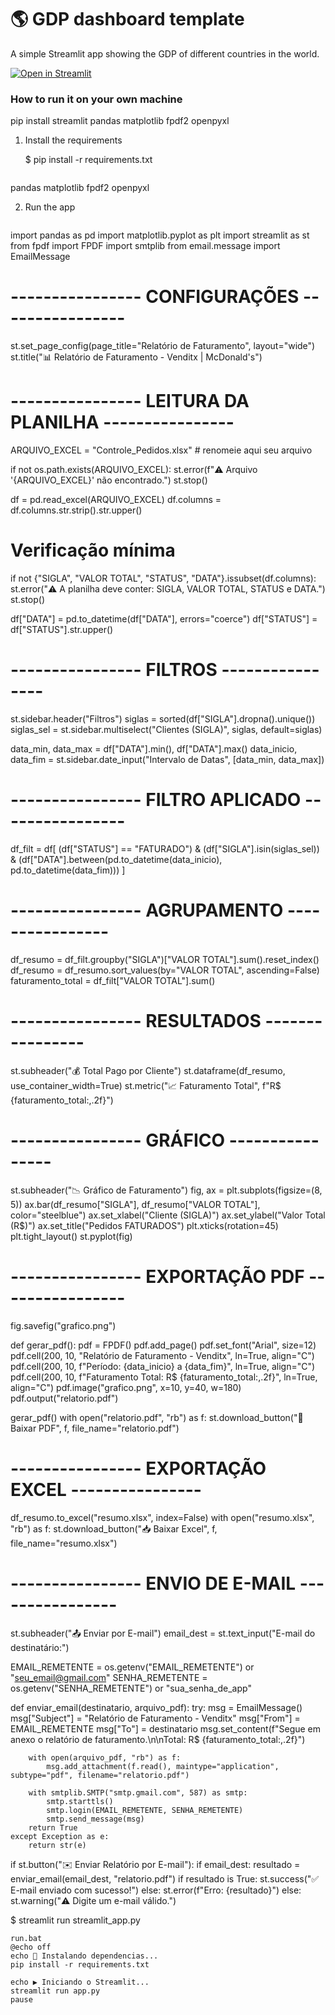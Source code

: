 # :earth_americas: GDP dashboard template

A simple Streamlit app showing the GDP of different countries in the world.

[![Open in Streamlit](https://static.streamlit.io/badges/streamlit_badge_black_white.svg)](https://gdp-dashboard-template.streamlit.app/)

### How to run it on your own machine
pip install streamlit pandas matplotlib fpdf2 openpyxl
1. Install the requirements

   $ pip install -r requirements.txt
   ```streamlit
pandas
matplotlib
fpdf2
openpyxl


2. Run the app

   ```import os
import pandas as pd
import matplotlib.pyplot as plt
import streamlit as st
from fpdf import FPDF
import smtplib
from email.message import EmailMessage

# ---------------- CONFIGURAÇÕES ----------------
st.set_page_config(page_title="Relatório de Faturamento", layout="wide")
st.title("📊 Relatório de Faturamento - Venditx | McDonald's")

# ---------------- LEITURA DA PLANILHA ----------------
ARQUIVO_EXCEL = "Controle_Pedidos.xlsx"  # renomeie aqui seu arquivo

if not os.path.exists(ARQUIVO_EXCEL):
    st.error(f"⚠️ Arquivo '{ARQUIVO_EXCEL}' não encontrado.")
    st.stop()

df = pd.read_excel(ARQUIVO_EXCEL)
df.columns = df.columns.str.strip().str.upper()

# Verificação mínima
if not {"SIGLA", "VALOR TOTAL", "STATUS", "DATA"}.issubset(df.columns):
    st.error("⚠️ A planilha deve conter: SIGLA, VALOR TOTAL, STATUS e DATA.")
    st.stop()

df["DATA"] = pd.to_datetime(df["DATA"], errors="coerce")
df["STATUS"] = df["STATUS"].str.upper()

# ---------------- FILTROS ----------------
st.sidebar.header("Filtros")
siglas = sorted(df["SIGLA"].dropna().unique())
siglas_sel = st.sidebar.multiselect("Clientes (SIGLA)", siglas, default=siglas)

data_min, data_max = df["DATA"].min(), df["DATA"].max()
data_inicio, data_fim = st.sidebar.date_input("Intervalo de Datas", [data_min, data_max])

# ---------------- FILTRO APLICADO ----------------
df_filt = df[
    (df["STATUS"] == "FATURADO") &
    (df["SIGLA"].isin(siglas_sel)) &
    (df["DATA"].between(pd.to_datetime(data_inicio), pd.to_datetime(data_fim)))
]

# ---------------- AGRUPAMENTO ----------------
df_resumo = df_filt.groupby("SIGLA")["VALOR TOTAL"].sum().reset_index()
df_resumo = df_resumo.sort_values(by="VALOR TOTAL", ascending=False)
faturamento_total = df_filt["VALOR TOTAL"].sum()

# ---------------- RESULTADOS ----------------
st.subheader("💰 Total Pago por Cliente")
st.dataframe(df_resumo, use_container_width=True)
st.metric("📈 Faturamento Total", f"R$ {faturamento_total:,.2f}")

# ---------------- GRÁFICO ----------------
st.subheader("📉 Gráfico de Faturamento")
fig, ax = plt.subplots(figsize=(8, 5))
ax.bar(df_resumo["SIGLA"], df_resumo["VALOR TOTAL"], color="steelblue")
ax.set_xlabel("Cliente (SIGLA)")
ax.set_ylabel("Valor Total (R$)")
ax.set_title("Pedidos FATURADOS")
plt.xticks(rotation=45)
plt.tight_layout()
st.pyplot(fig)

# ---------------- EXPORTAÇÃO PDF ----------------
fig.savefig("grafico.png")

def gerar_pdf():
    pdf = FPDF()
    pdf.add_page()
    pdf.set_font("Arial", size=12)
    pdf.cell(200, 10, "Relatório de Faturamento - Venditx", ln=True, align="C")
    pdf.cell(200, 10, f"Período: {data_inicio} a {data_fim}", ln=True, align="C")
    pdf.cell(200, 10, f"Faturamento Total: R$ {faturamento_total:,.2f}", ln=True, align="C")
    pdf.image("grafico.png", x=10, y=40, w=180)
    pdf.output("relatorio.pdf")

gerar_pdf()
with open("relatorio.pdf", "rb") as f:
    st.download_button("📄 Baixar PDF", f, file_name="relatorio.pdf")

# ---------------- EXPORTAÇÃO EXCEL ----------------
df_resumo.to_excel("resumo.xlsx", index=False)
with open("resumo.xlsx", "rb") as f:
    st.download_button("📥 Baixar Excel", f, file_name="resumo.xlsx")

# ---------------- ENVIO DE E-MAIL ----------------
st.subheader("📤 Enviar por E-mail")
email_dest = st.text_input("E-mail do destinatário:")

EMAIL_REMETENTE = os.getenv("EMAIL_REMETENTE") or "seu_email@gmail.com"
SENHA_REMETENTE = os.getenv("SENHA_REMETENTE") or "sua_senha_de_app"

def enviar_email(destinatario, arquivo_pdf):
    try:
        msg = EmailMessage()
        msg["Subject"] = "Relatório de Faturamento - Venditx"
        msg["From"] = EMAIL_REMETENTE
        msg["To"] = destinatario
        msg.set_content(f"Segue em anexo o relatório de faturamento.\n\nTotal: R$ {faturamento_total:,.2f}")

        with open(arquivo_pdf, "rb") as f:
            msg.add_attachment(f.read(), maintype="application", subtype="pdf", filename="relatorio.pdf")

        with smtplib.SMTP("smtp.gmail.com", 587) as smtp:
            smtp.starttls()
            smtp.login(EMAIL_REMETENTE, SENHA_REMETENTE)
            smtp.send_message(msg)
        return True
    except Exception as e:
        return str(e)

if st.button("✉️ Enviar Relatório por E-mail"):
    if email_dest:
        resultado = enviar_email(email_dest, "relatorio.pdf")
        if resultado is True:
            st.success("✅ E-mail enviado com sucesso!")
        else:
            st.error(f"Erro: {resultado}")
    else:
        st.warning("⚠️ Digite um e-mail válido.")

   $ streamlit run streamlit_app.py
   ```
run.bat
@echo off
echo 🚀 Instalando dependencias...
pip install -r requirements.txt

echo ▶️ Iniciando o Streamlit...
streamlit run app.py
pause